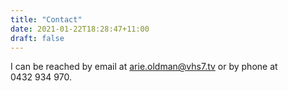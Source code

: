```yaml
---
title: "Contact"
date: 2021-01-22T18:28:47+11:00
draft: false
---
```


I can be reached by email at arie.oldman@vhs7.tv or by phone at 0432&nbsp;934&nbsp;970.
